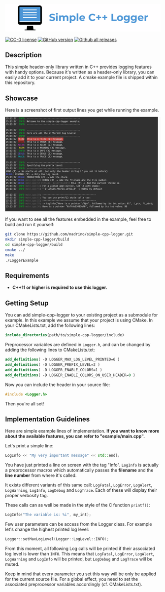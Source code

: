 ![](resources/logo/simple-cpp-logger-logo.png)

[![CC-0 license](https://img.shields.io/badge/License-CC--0-blue.svg)](https://creativecommons.org/licenses/by-nd/4.0)
[![GitHub version](https://badge.fury.io/gh/nadrino%2Fsimple-cpp-logger.svg)](https://github.com/nadrino/simple-cpp-logger/releases/)
[![Github all releases](https://img.shields.io/github/downloads/nadrino/simple-cpp-logger/total.svg)](https://GitHub.com/nadrino/simple-cpp-logger/releases/)

## Description 

This simple header-only library written in C++ provides logging features with handy options.
Because it's written as a header-only library, you can easily add it to your current project. 
A cmake example file is shipped within this repository.

## Showcase

Here is a screenshot of first output lines you get while running the example.

![](resources/screenshot/example_showcase.png)

If you want to see all the features embedded in the example, feel free to build and run it yourself: 

```bash
git clone https://github.com/nadrino/simple-cpp-logger.git
mkdir simple-cpp-logger/build
cd simple-cpp-logger/build
cmake ../
make
./LoggerExample
```

## Requirements

- **C++11 or higher is required to use this logger.**


## Getting Setup

You can add simple-cpp-logger to your existing project as a submodule for example.
In this example we assume that your project is using CMake.
In your CMakeLists.txt, add the following lines:

```cmake
include_directories(path/to/simple-cpp-logger/include)
```

Preprocessor variables are defined in `Logger.h`, and can be changed by adding the following lines to CMakeLists.txt:

```cmake
add_definitions( -D LOGGER_MAX_LOG_LEVEL_PRINTED=6 )
add_definitions( -D LOGGER_PREFIX_LEVEL=2 )
add_definitions( -D LOGGER_ENABLE_COLORS=1 )
add_definitions( -D LOGGER_ENABLE_COLORS_ON_USER_HEADER=0 )
```

Now you can include the header in your source file:

```cpp
#include <Logger.h>
```

Then you're all set!


## Implementation Guidelines

Here are simple example lines of implementation. 
**If you want to know more about the available features, you can refer to "example/main.cpp".**

Let's print a simple line:

```cpp
LogInfo << "My very important message" << std::endl;
```

You have just printed a line on screen with the tag "Info". 
`LogInfo` is actually a preprocessor macros which automatically passes the **filename** and the **line number** from where it's called.

It exists different variants of this same call: `LogFatal`, `LogError`, `LogAlert`, `LogWarning`, `LogInfo`, `LogDebug` and `LogTrace`.
Each of these will display their proper verbosity tag.

These calls can as well be made in the style of the C function `printf()`:

```cpp
LogInfo("The variable is: %i", my_int);
```

Few user parameters can be access from the Logger class.
For example let's change the highest printed log level:

```cpp
Logger::setMaxLogLevel(Logger::LogLevel::INFO);
```

From this moment, all following Log calls will be printed if their associated log level is lower than `INFO`.
This means that `LogFatal`, `LogError`, `LogAlert`, `LogWarning` and `LogInfo` will be printed, but `LogDebug` and `LogTrace` will be muted. 

Keep in mind that every parameter you set this way will be only be applied for the current source file.
For a global effect, you need to set the associated preprocessor variables accordingly (cf. CMakeLists.txt).

